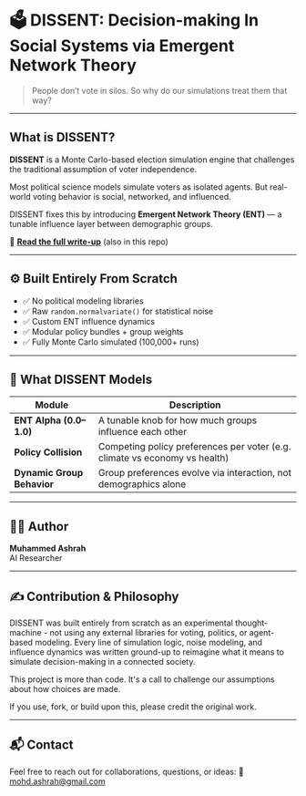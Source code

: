 # 🗳️ DISSENT: Decision-making In Social Systems via Emergent Network Theory

> People don’t vote in silos. So why do our simulations treat them that way?

---

## What is DISSENT?

**DISSENT** is a Monte Carlo-based election simulation engine that challenges the traditional assumption of voter independence.

Most political science models simulate voters as isolated agents. But real-world voting behavior is social, networked, and influenced.

DISSENT fixes this by introducing **Emergent Network Theory (ENT)** — a tunable influence layer between demographic groups.

📄 **[Read the full write-up](./DISSENT_Decision-making_In_Social_Systems_via_Emergent_Network_Theory.pdf)** (also in this repo)

---

## ⚙️ Built Entirely From Scratch

- ✅ No political modeling libraries
- ✅ Raw `random.normalvariate()` for statistical noise
- ✅ Custom ENT influence dynamics
- ✅ Modular policy bundles + group weights
- ✅ Fully Monte Carlo simulated (100,000+ runs)

---

## 🧠 What DISSENT Models

| Module                     | Description                                                                 |
|---------------------------|-----------------------------------------------------------------------------|
| **ENT Alpha (0.0–1.0)**    | A tunable knob for how much groups influence each other                     |
| **Policy Collision**       | Competing policy preferences per voter (e.g. climate vs economy vs health) |
| **Dynamic Group Behavior** | Group preferences evolve via interaction, not demographics alone           |

---
## 👨‍💻 Author

**Muhammed Ashrah**  
AI Researcher 

---

## ✍️ Contribution & Philosophy

DISSENT was built entirely from scratch as an experimental thought-machine - not using any external libraries for voting, politics, or agent-based modeling. Every line of simulation logic, noise modeling, and influence dynamics was written ground-up to reimagine what it means to simulate decision-making in a connected society.

This project is more than code. It's a call to challenge our assumptions about how choices are made.

If you use, fork, or build upon this, please credit the original work.

---

## 📬 Contact

Feel free to reach out for collaborations, questions, or ideas:
📩 mohd.ashrah@gmail.com


